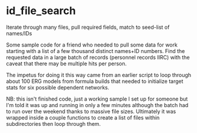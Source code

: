 # id_file_search
Iterate through many files, pull required fields, match to seed-list of names/IDs

Some sample code for a friend who needed to pull some data for work starting with a list of a few thousand distinct names+ID numbers.
Find the requested data in a large batch of records (personnel records IIRC) with the caveat that there may be multiple hits per person.

The impetus for doing it this way came from an earlier script to loop through about 100 ERG models from formula builds that needed to initialize target stats for six possible dependent networks.

NB: this isn't finished code, just a working sample I set up for someone but I'm told it was up and running in only a few minutes although the batch had to run over the weekend thanks to massive file sizes. Ultimately it was wrapped inside a couple functions to create a list of files within subdirectories then loop through them.
